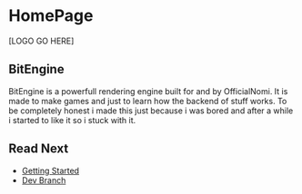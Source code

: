 # HomePage

[LOGO GO HERE]

## BitEngine

BitEngine is a powerfull rendering engine built for and by OfficialNomi. It is made to make games and just to learn how the backend of stuff works. To be completely honest i made this just because i was bored and after a while i started to like it so i stuck with it.

## Read Next
- [Getting Started](./GettingStarted/getting_started.md)
- [Dev Branch](./DevBranch/devbranch.md)
